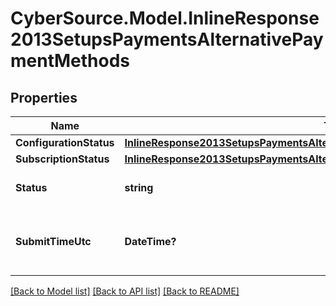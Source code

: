 # CyberSource.Model.InlineResponse2013SetupsPaymentsAlternativePaymentMethods
## Properties

Name | Type | Description | Notes
------------ | ------------- | ------------- | -------------
**ConfigurationStatus** | [**InlineResponse2013SetupsPaymentsAlternativePaymentMethodsConfigurationStatus**](InlineResponse2013SetupsPaymentsAlternativePaymentMethodsConfigurationStatus.md) |  | [optional] 
**SubscriptionStatus** | [**InlineResponse2013SetupsPaymentsAlternativePaymentMethodsConfigurationStatus**](InlineResponse2013SetupsPaymentsAlternativePaymentMethodsConfigurationStatus.md) |  | [optional] 
**Status** | **string** | Possible values: - PROCESSED - PARTIAL_PROCESSED | [optional] 
**SubmitTimeUtc** | **DateTime?** | Time of request in UTC. &#x60;Format: YYYY-MM-DDThh:mm:ssZ&#x60; Example: 2024-09-08T09:37:38+0000  | [optional] 

[[Back to Model list]](../README.md#documentation-for-models) [[Back to API list]](../README.md#documentation-for-api-endpoints) [[Back to README]](../README.md)

